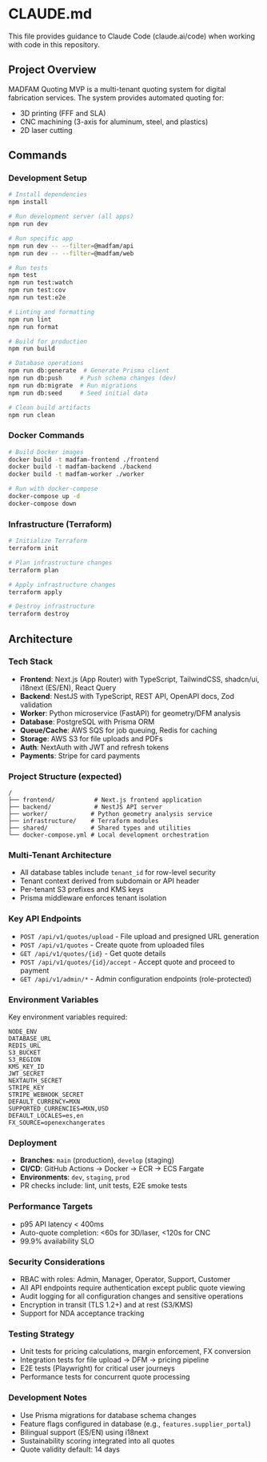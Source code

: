 # CLAUDE.md

This file provides guidance to Claude Code (claude.ai/code) when working with code in this repository.

## Project Overview

MADFAM Quoting MVP is a multi-tenant quoting system for digital fabrication services. The system provides automated quoting for:
- 3D printing (FFF and SLA)
- CNC machining (3-axis for aluminum, steel, and plastics)
- 2D laser cutting

## Commands

### Development Setup
```bash
# Install dependencies
npm install

# Run development server (all apps)
npm run dev

# Run specific app
npm run dev -- --filter=@madfam/api
npm run dev -- --filter=@madfam/web

# Run tests
npm test
npm run test:watch
npm run test:cov
npm run test:e2e

# Linting and formatting
npm run lint
npm run format

# Build for production
npm run build

# Database operations
npm run db:generate  # Generate Prisma client
npm run db:push     # Push schema changes (dev)
npm run db:migrate  # Run migrations
npm run db:seed     # Seed initial data

# Clean build artifacts
npm run clean
```

### Docker Commands
```bash
# Build Docker images
docker build -t madfam-frontend ./frontend
docker build -t madfam-backend ./backend
docker build -t madfam-worker ./worker

# Run with docker-compose
docker-compose up -d
docker-compose down
```

### Infrastructure (Terraform)
```bash
# Initialize Terraform
terraform init

# Plan infrastructure changes
terraform plan

# Apply infrastructure changes
terraform apply

# Destroy infrastructure
terraform destroy
```

## Architecture

### Tech Stack
- **Frontend**: Next.js (App Router) with TypeScript, TailwindCSS, shadcn/ui, i18next (ES/EN), React Query
- **Backend**: NestJS with TypeScript, REST API, OpenAPI docs, Zod validation
- **Worker**: Python microservice (FastAPI) for geometry/DFM analysis
- **Database**: PostgreSQL with Prisma ORM
- **Queue/Cache**: AWS SQS for job queuing, Redis for caching
- **Storage**: AWS S3 for file uploads and PDFs
- **Auth**: NextAuth with JWT and refresh tokens
- **Payments**: Stripe for card payments

### Project Structure (expected)
```
/
├── frontend/           # Next.js frontend application
├── backend/            # NestJS API server
├── worker/            # Python geometry analysis service
├── infrastructure/    # Terraform modules
├── shared/            # Shared types and utilities
└── docker-compose.yml # Local development orchestration
```

### Multi-Tenant Architecture
- All database tables include `tenant_id` for row-level security
- Tenant context derived from subdomain or API header
- Per-tenant S3 prefixes and KMS keys
- Prisma middleware enforces tenant isolation

### Key API Endpoints
- `POST /api/v1/quotes/upload` - File upload and presigned URL generation
- `POST /api/v1/quotes` - Create quote from uploaded files
- `GET /api/v1/quotes/{id}` - Get quote details
- `POST /api/v1/quotes/{id}/accept` - Accept quote and proceed to payment
- `GET /api/v1/admin/*` - Admin configuration endpoints (role-protected)

### Environment Variables
Key environment variables required:
```
NODE_ENV
DATABASE_URL
REDIS_URL
S3_BUCKET
S3_REGION
KMS_KEY_ID
JWT_SECRET
NEXTAUTH_SECRET
STRIPE_KEY
STRIPE_WEBHOOK_SECRET
DEFAULT_CURRENCY=MXN
SUPPORTED_CURRENCIES=MXN,USD
DEFAULT_LOCALES=es,en
FX_SOURCE=openexchangerates
```

### Deployment
- **Branches**: `main` (production), `develop` (staging)
- **CI/CD**: GitHub Actions → Docker → ECR → ECS Fargate
- **Environments**: `dev`, `staging`, `prod`
- PR checks include: lint, unit tests, E2E smoke tests

### Performance Targets
- p95 API latency < 400ms
- Auto-quote completion: <60s for 3D/laser, <120s for CNC
- 99.9% availability SLO

### Security Considerations
- RBAC with roles: Admin, Manager, Operator, Support, Customer
- All API endpoints require authentication except public quote viewing
- Audit logging for all configuration changes and sensitive operations
- Encryption in transit (TLS 1.2+) and at rest (S3/KMS)
- Support for NDA acceptance tracking

### Testing Strategy
- Unit tests for pricing calculations, margin enforcement, FX conversion
- Integration tests for file upload → DFM → pricing pipeline
- E2E tests (Playwright) for critical user journeys
- Performance tests for concurrent quote processing

### Development Notes
- Use Prisma migrations for database schema changes
- Feature flags configured in database (e.g., `features.supplier_portal`)
- Bilingual support (ES/EN) using i18next
- Sustainability scoring integrated into all quotes
- Quote validity default: 14 days